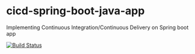 # cicd-spring-boot-java-app

Implementing Continuous Integration/Continuous Delivery on Spring boot app

[![Build Status](https://travis-ci.com/github/django123/cicd-spring-boot-java-app.svg)](https://travis-ci.com/github/django123/cicd-spring-boot-java-app)


